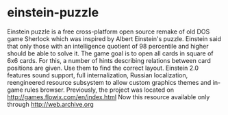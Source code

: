 # einstein-puzzle
Einstein puzzle is a free cross-platform open source remake of old DOS game Sherlock which was inspired by Albert Einstein's puzzle. Einstein said that only those with an intelligence quotient of 98 percentile and higher should be able to solve it.   The game goal is to open all cards in square of 6x6 cards. For this, a number of hints describing relations between card positions are given. Use them to find the correct layout.  Einstein 2.0 features sound support, full internalization, Russian localization, reengineered resource subsystem to allow custom graphics themes and in-game rules browser.   Previously, the project was located on http://games.flowix.com/en/index.html Now this resource available only through http://web.archive.org
